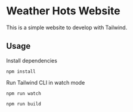 # Weather Hots Website

This is a simple website to develop with Tailwind. 

## Usage

Install dependencies

```
npm install
```

Run Tailwind CLI in watch mode

```
npm run watch
```

```
npm run build
```

